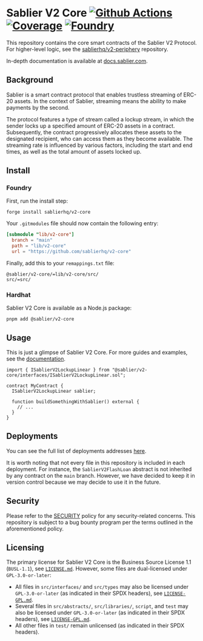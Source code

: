# Sablier V2 Core [![Github Actions][gha-badge]][gha] [![Coverage][codecov-badge]][codecov] [![Foundry][foundry-badge]][foundry]

[gha]: https://github.com/sablierhq/v2-core/actions
[gha-badge]: https://github.com/sablierhq/v2-core/actions/workflows/ci.yml/badge.svg
[codecov]: https://codecov.io/gh/sablierhq/v2-core
[codecov-badge]: https://codecov.io/gh/sablierhq/v2-core/branch/main/graph/badge.svg?token=ND1LZOUF2G
[foundry]: https://getfoundry.sh/
[foundry-badge]: https://img.shields.io/badge/Built%20with-Foundry-FFDB1C.svg

This repository contains the core smart contracts of the Sablier V2 Protocol. For higher-level logic, see the
[sablierhq/v2-periphery](https://github.com/sablierhq/v2-periphery) repository.

In-depth documentation is available at [docs.sablier.com](https://docs.sablier.com).

## Background

Sablier is a smart contract protocol that enables trustless streaming of ERC-20 assets. In the context of Sablier,
streaming means the ability to make payments by the second.

The protocol features a type of stream called a lockup stream, in which the sender locks up a specified amount of ERC-20
assets in a contract. Subsequently, the contract progressively allocates these assets to the designated recipient, who
can access them as they become available. The streaming rate is influenced by various factors, including the start and
end times, as well as the total amount of assets locked up.

## Install

### Foundry

First, run the install step:

```shell
forge install sablierhq/v2-core
```

Your `.gitmodules` file should now contain the following entry:

```toml
[submodule "lib/v2-core"]
  branch = "main"
  path = "lib/v2-core"
  url = "https://github.com/sablierhq/v2-core"
```

Finally, add this to your `remappings.txt` file:

```text
@sablier/v2-core/=lib/v2-core/src/
src/=src/
```

### Hardhat

Sablier V2 Core is available as a Node.js package:

```shell
pnpm add @sablier/v2-core
```

## Usage

This is just a glimpse of Sablier V2 Core. For more guides and examples, see the
[documentation](https://docs.sablier.com).

```solidity
import { ISablierV2LockupLinear } from "@sablier/v2-core/interfaces/ISablierV2LockupLinear.sol";

contract MyContract {
  ISablierV2LockupLinear sablier;

  function buildSomethingWithSablier() external {
    // ...
  }
}
```

## Deployments

You can see the full list of deployments addresses [here](https://docs.sablier.com).

It is worth noting that not every file in this repository is included in each deployment. For instance, the
`SablierV2FlashLoan` abstract is not inherited by any contract on the `main` branch. However, we have decided to keep it
in version control because we may decide to use it in the future.

## Security

Please refer to the [SECURITY](./SECURITY.md) policy for any security-related concerns. This repository is subject to a
bug bounty program per the terms outlined in the aforementioned policy.

## Licensing

The primary license for Sablier V2 Core is the Business Source License 1.1 (`BUSL-1.1`), see
[`LICENSE.md`](./LICENSE.md). However, some files are dual-licensed under `GPL-3.0-or-later`:

- All files in `src/interfaces/` and `src/types` may also be licensed under `GPL-3.0-or-later` (as indicated in their
  SPDX headers), see [`LICENSE-GPL.md`](./GPL-LICENSE.md).
- Several files in `src/abstracts/`, `src/libraries/`, `script`, and `test` may also be licensed under
  `GPL-3.0-or-later` (as indicated in their SPDX headers), see [`LICENSE-GPL.md`](./GPL-LICENSE.md).
- All other files in `test/` remain unlicensed (as indicated in their SPDX headers).

